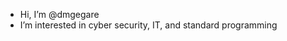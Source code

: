 - Hi, I’m @dmgegare
- I’m interested in cyber security, IT, and standard programming

<!---
dmgegare/dmgegare is a ✨ special ✨ repository because its `README.md` (this file) appears on your GitHub profile.
You can click the Preview link to take a look at your changes.
--->
